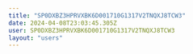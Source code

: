 ```yaml
---
title: "SP0DXBZ3HPRVXBK6D001710G1317V2TNQXJ8TCW3"
date: 2024-04-08T23:03:45.305Z
user: SP0DXBZ3HPRVXBK6D001710G1317V2TNQXJ8TCW3
layout: "users"
---
```

    